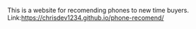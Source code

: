 This is a website for recomending phones to new time buyers. Link:https://chrisdev1234.github.io/phone-recomend/

